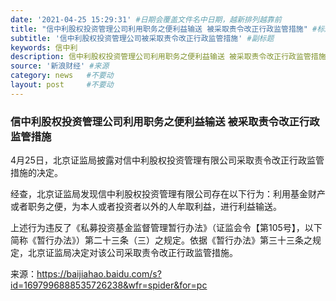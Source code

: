 ```yaml
---
date: '2021-04-25 15:29:31' #日期会覆盖文件名中日期，越新排列越靠前
title: "信中利股权投资管理公司利用职务之便利益输送 被采取责令改正行政监管措施" #标题
subtitle: '信中利股权投资管理公司被采取责令改正行政监管措施' #副标题
keywords: 信中利
description: 信中利股权投资管理公司利用职务之便利益输送 被采取责令改正行政监管措施。
source: '新浪财经' #来源
category: news   #不要动
layout: post     #不要动
---
```


### 信中利股权投资管理公司利用职务之便利益输送 被采取责令改正行政监管措施

4月25日，北京证监局披露对信中利股权投资管理有限公司采取责令改正行政监管措施的决定。

经查，北京证监局发现信中利股权投资管理有限公司存在以下行为：利用基金财产或者职务之便，为本人或者投资者以外的人牟取利益，进行利益输送。

上述行为违反了《私募投资基金监督管理暂行办法》（证监会令【第105号】，以下简称《暂行办法》）第二十三条（三）之规定。依据《暂行办法》第三十三条之规定，北京证监局决定对该公司采取责令改正行政监管措施。

来源：https://baijiahao.baidu.com/s?id=1697996888535726238&wfr=spider&for=pc
